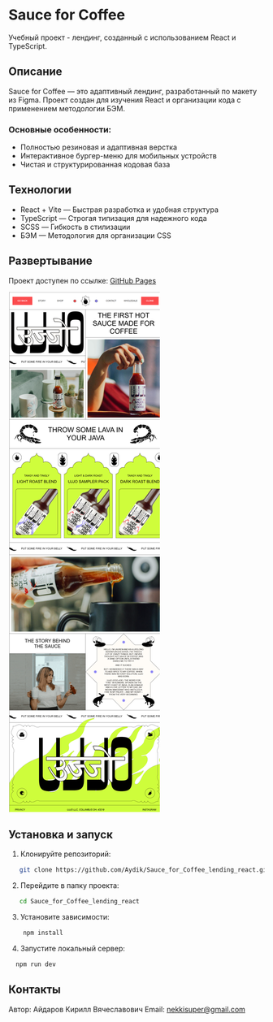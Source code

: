 # Sauce for Coffee

Учебный проект - лендинг, созданный с использованием React и TypeScript.

## Описание

Sauce for Coffee — это адаптивный лендинг, разработанный по макету из Figma. Проект создан для изучения React и
организации кода с применением методологии БЭМ.

### Основные особенности:

- Полностью резиновая и адаптивная верстка
- Интерактивное бургер-меню для мобильных устройств
- Чистая и структурированная кодовая база

## Технологии

- React + Vite — Быстрая разработка и удобная структура
- TypeScript — Строгая типизация для надежного кода
- SCSS — Гибкость в стилизации
- БЭМ — Методология для организации CSS

## Развертывание

Проект доступен по ссылке: [GitHub Pages](https://Aydik.github.io/Sauce_for_Coffee_lending_react/)

![Скриншот](/src/assets/screenshot.png)

## Установка и запуск

1. Клонируйте репозиторий:

```sh
   git clone https://github.com/Aydik/Sauce_for_Coffee_lending_react.git
```

2. Перейдите в папку проекта:

```sh
   cd Sauce_for_Coffee_lending_react
```

3. Установите зависимости:

```sh
    npm install
```

4. Запустите локальный сервер:

```sh
  npm run dev
```

## Контакты

Автор: Айдаров Кирилл Вячеславович
Email: nekkisuper@gmail.com
